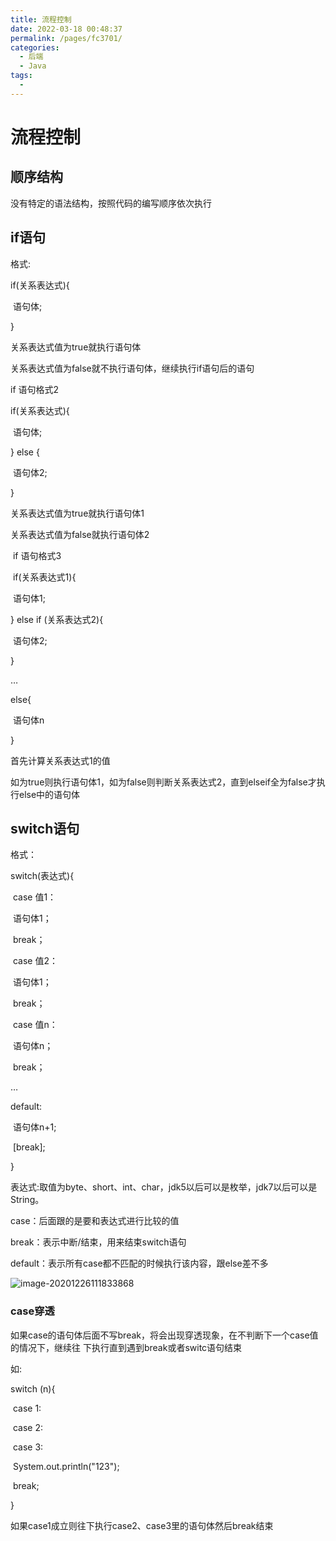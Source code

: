 ```yaml
---
title: 流程控制
date: 2022-03-18 00:48:37
permalink: /pages/fc3701/
categories:
  - 后端
  - Java
tags:
  - 
---
```

# 流程控制

## 顺序结构

没有特定的语法结构，按照代码的编写顺序依次执行

## if语句

格式:

if(关系表达式){

​	语句体;

}

关系表达式值为true就执行语句体

关系表达式值为false就不执行语句体，继续执行if语句后的语句



if 语句格式2

if(关系表达式){

​	语句体;

} else {

​	语句体2;

}

关系表达式值为true就执行语句体1

关系表达式值为false就执行语句体2



​	if 语句格式3

​	if(关系表达式1){

​	语句体1;

} else if (关系表达式2){

​	语句体2;

}

…

else{

​	语句体n

}

首先计算关系表达式1的值

如为true则执行语句体1，如为false则判断关系表达式2，直到elseif全为false才执行else中的语句体





## switch语句

格式：

switch(表达式){

​	case 值1：

​						语句体1；

​						break；

​	case 值2：

​						语句体1；

​						break；

​	case 值n：

​						语句体n；

​						break；

…

default:

​						语句体n+1;

​						[break];

}

表达式:取值为byte、short、int、char，jdk5以后可以是枚举，jdk7以后可以是String。

case：后面跟的是要和表达式进行比较的值

break：表示中断/结束，用来结束switch语句

default：表示所有case都不匹配的时候执行该内容，跟else差不多

![image-20201226111833868](C:\Users\iekrw\AppData\Roaming\Typora\typora-user-images\image-20201226111833868.png)



### case穿透

如果case的语句体后面不写break，将会出现穿透现象，在不判断下一个case值的情况下，继续往 下执行直到遇到break或者switc语句结束

如:

switch (n){

​	case 1:

​	case 2:

​	case 3:

​	System.out.println("123");

​	break;

}

如果case1成立则往下执行case2、case3里的语句体然后break结束




